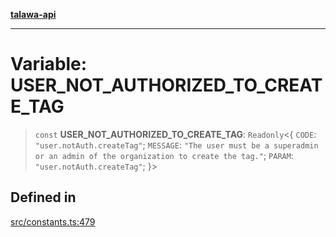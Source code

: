 [**talawa-api**](../../README.md)

***

# Variable: USER\_NOT\_AUTHORIZED\_TO\_CREATE\_TAG

> `const` **USER\_NOT\_AUTHORIZED\_TO\_CREATE\_TAG**: `Readonly`\<\{ `CODE`: `"user.notAuth.createTag"`; `MESSAGE`: `"The user must be a superadmin or an admin of the organization to create the tag."`; `PARAM`: `"user.notAuth.createTag"`; \}\>

## Defined in

[src/constants.ts:479](https://github.com/Suyash878/talawa-api/blob/f376d03c37e9acd046e7cc983947432c95f74442/src/constants.ts#L479)
